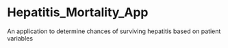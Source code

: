 # Hepatitis_Mortality_App
An application to determine chances of surviving hepatitis based on patient variables
